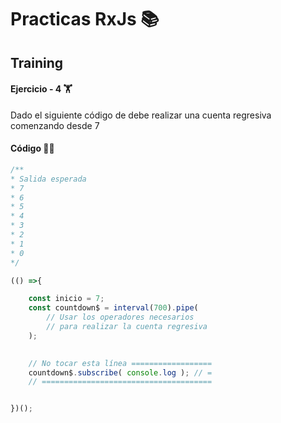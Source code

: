 # Practicas RxJs 📚
## Training 

#### Ejercicio - 4 🏋
Dado el siguiente código de debe realizar una cuenta regresiva comenzando desde 7

#### Código 👨‍💻

```js
/**
* Salida esperada 
* 7
* 6
* 5
* 4
* 3
* 2
* 1
* 0 
*/

(() =>{

    const inicio = 7;
    const countdown$ = interval(700).pipe(
        // Usar los operadores necesarios
        // para realizar la cuenta regresiva
    );
    

    // No tocar esta línea ==================
    countdown$.subscribe( console.log ); // =
    // ======================================


})();
```
